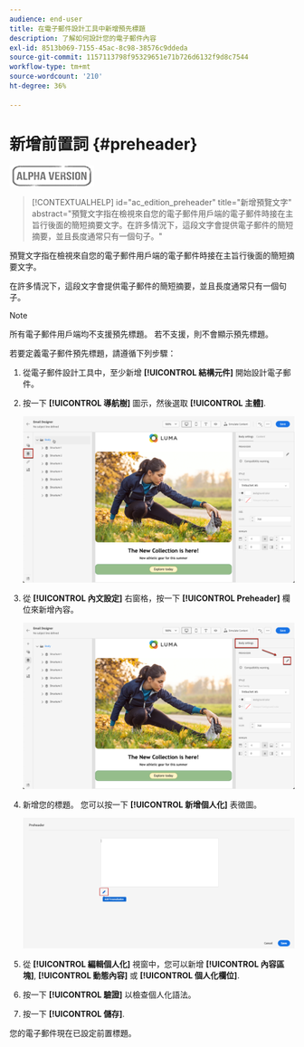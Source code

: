 ```yaml
---
audience: end-user
title: 在電子郵件設計工具中新增預先標題
description: 了解如何設計您的電子郵件內容
exl-id: 8513b069-7155-45ac-8c98-38576c9ddeda
source-git-commit: 1157113798f95329651e71b726d6132f9d8c7544
workflow-type: tm+mt
source-wordcount: '210'
ht-degree: 36%

---
```


# 新增前置詞 {#preheader}

![](../assets/do-not-localize/badge.png)

>[!CONTEXTUALHELP]
>id="ac_edition_preheader"
>title="新增預覽文字"
>abstract="預覽文字指在檢視來自您的電子郵件用戶端的電子郵件時接在主旨行後面的簡短摘要文字。在許多情況下，這段文字會提供電子郵件的簡短摘要，並且長度通常只有一個句子。"

預覽文字指在檢視來自您的電子郵件用戶端的電子郵件時接在主旨行後面的簡短摘要文字。

在許多情況下，這段文字會提供電子郵件的簡短摘要，並且長度通常只有一個句子。

>[!NOTE]
>
>所有電子郵件用戶端均不支援預先標題。 若不支援，則不會顯示預先標題。

若要定義電子郵件預先標題，請遵循下列步驟：

1. 從電子郵件設計工具中，至少新增 **[!UICONTROL 結構元件]** 開始設計電子郵件。

1. 按一下 **[!UICONTROL 導航樹]** 圖示，然後選取 **[!UICONTROL 主體]**.

   ![](assets/preheader_body.png)

1. 從 **[!UICONTROL 內文設定]** 右窗格，按一下 **[!UICONTROL Preheader]** 欄位來新增內容。

   ![](assets/preheader_body_settings.png)

1. 新增您的標題。 您可以按一下 **[!UICONTROL 新增個人化]** 表徵圖。

   ![](assets/preheader_3.png)

1. 從 **[!UICONTROL 編輯個人化]** 視窗中，您可以新增 **[!UICONTROL 內容區塊]**, **[!UICONTROL 動態內容]** 或 **[!UICONTROL 個人化欄位]**.

1. 按一下 **[!UICONTROL 驗證]** 以檢查個人化語法。

1. 按一下 **[!UICONTROL 儲存]**.

您的電子郵件現在已設定前置標題。
